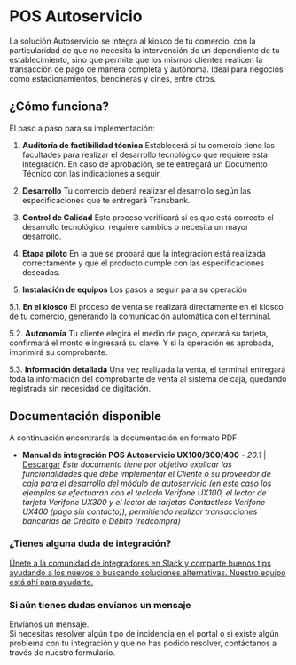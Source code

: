 # POS Autoservicio
La solución Autoservicio se integra al kiosco de tu comercio, con la particularidad de que no necesita la intervención 
de un dependiente de tu establecimiento, sino que permite que los mismos clientes realicen la transacción de pago de 
manera completa y autónoma. Ideal para negocios como estacionamientos, bencineras y cines, entre otros.


## ¿Cómo funciona?
El paso a paso para su implementación:
1. **Auditoría de factibilidad técnica**
Establecerá si tu comercio tiene las facultades para realizar el desarrollo tecnológico que requiere esta 
integración. En caso de aprobación, se te entregará un Documento Técnico con las indicaciones a seguir.

2. **Desarrollo**
Tu comercio deberá realizar el desarrollo según las especificaciones que te entregará Transbank.


3. **Control de Calidad**
Este proceso verificará si es que está correcto el desarrollo tecnológico, 
requiere cambios o necesita un mayor desarrollo.


4. **Etapa piloto**
En la que se probará que la integración está realizada correctamente y que el producto cumple con las 
especificaciones deseadas.


5. **Instalación de equipos**
Los pasos a seguir para su operación

5.1. **En el kiosco**
El proceso de venta se realizará directamente en el kiosco de tu comercio, generando la comunicación automática 
con el terminal.


5.2. **Autonomía**
Tu cliente elegirá el medio de pago, operará su tarjeta, confirmará el monto e ingresará su clave. 
Y si la operación es aprobada, imprimirá su comprobante.


5.3. **Información detallada**
Una vez realizada la venta, el terminal entregará toda la información del comprobante de venta al sistema de caja, 
quedando registrada sin necesidad de digitación.

## Documentación disponible
A continuación encontrarás la documentación en formato PDF: 

- **Manual de integración POS Autoservicio UX100/300/400** - _20.1_ | [Descargar](/files/manual-integracion-pos-autoservicio-20-1.pdf)
_Este documento tiene por objetivo explicar las funcionalidades que debe implementar el
Cliente o su proveedor de caja para el desarrollo del módulo de autoservicio (en este caso los
ejemplos se efectuaran con el teclado Verifone UX100, el lector de tarjeta Verifone UX300 y el
lector de tarjetas Contactless Verifone UX400 (pago sin contacto)), permitiendo realizar
transacciones bancarias de Crédito o Débito (redcompra)_




<div class="container slate">
  <div class='slate-after-footer'>
    <div class='row d-flex align-items-stretch'>
      <div class='col-12 col-lg-6'>
        <h3 class='toc-ignore fo-size-22 text-center'>¿Tienes alguna duda de integración?</h3>
        <a href='https://join-transbankdevelopers-slack.herokuapp.com/' target='_blank'>
          <div class='td_block_gray'>
            <img src="https://p9.zdassets.com/hc/theme_assets/138842/200037786/logo.png" alt="" >
            <div class='td_pa-txt'>
              Únete a la comunidad de integradores en Slack y comparte buenos tips ayudando a los nuevos o buscando soluciones alternativas. Nuestro equipo está ahí para ayudarte.
            </div>
          </div>
        </a>
      </div>
      <div class='mt-3 mt-lg-0 col-12 col-lg-6'>
        <h3 class='toc-ignore fo-size-22 text-center'>Si aún tienes dudas envíanos un mensaje</h3>
        <a class="pointer magenta" data-toggle='modal' data-target='#modalContactForm'>
          <div class='td_block_gray'>
            <div class="fo-size-20 text-center sub-title_bloq"><i class="fas fa-envelope"></i> Envíanos un mensaje.</div>
            <div class='td_pa-txt'>
              Si necesitas resolver algún tipo de incidencia en el portal o si existe algún problema con tu integración y  que no has podido resolver, contáctanos a través de nuestro formulario.
            </div>
          </div>
        </a>
      </div>
    </div>
  </div>
</div>
